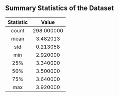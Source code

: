## Summary Statistics of the Dataset

| Statistic |    Value    |
|:---------:|:-----------:|
|   count   | 298.000000  |
|   mean    |  3.482013   |
|    std    |  0.213058   |
|    min    |  2.920000   |
|    25%    |  3.340000   |
|    50%    |  3.500000   |
|    75%    |  3.640000   |
|    max    |  3.920000   |


